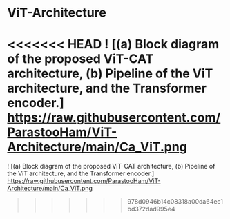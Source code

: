 # ViT-Architecture

<<<<<<< HEAD
! [(a) Block diagram of the proposed ViT-CAT architecture, (b) Pipeline of the ViT architecture, and the Transformer encoder.] https://raw.githubusercontent.com/ParastooHam/ViT-Architecture/main/Ca_ViT.png
=======
! [(a) Block diagram of the proposed ViT-CAT architecture, (b) Pipeline of the ViT architecture, and the Transformer encoder.] https://raw.githubusercontent.com/ParastooHam/ViT-Architecture/main/Ca_ViT.png
>>>>>>> 978d0946b14c08318a00da64ec1bd372dad995e4
